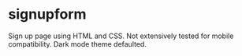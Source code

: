 # signupform
Sign up page using HTML and CSS. Not extensively tested for mobile compatibility. Dark mode theme defaulted.